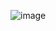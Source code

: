 ![image](https://github.com/Norbek07/django-admin/assets/168665031/1b0cec46-3a45-41a5-a19c-29ba211f05e5)
